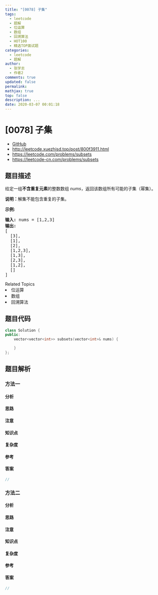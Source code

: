 ```yaml
---
title: "[0078] 子集"
tags:
  - leetcode
  - 题解
  - 位运算
  - 数组
  - 回溯算法
  - HOT100
  - 精选TOP面试题
categories:
  - leetcode
  - 题解
author:
  - 张学志
  - 作者2
comments: true
updated: false
permalink:
mathjax: true
top: false
description: ...
date: 2020-03-07 00:01:18
---
```



# [0078] 子集
* [GitHub](https://github.com/algoboy101/LeetCodeCrowdsource/tree/master/_posts/QA/%5B0078%5D%20%E5%AD%90%E9%9B%86.md)
* http://leetcode.xuezhisd.top/post/800f3911.html
* https://leetcode.com/problems/subsets
* https://leetcode-cn.com/problems/subsets


## 题目描述

<p>给定一组<strong>不含重复元素</strong>的整数数组&nbsp;<em>nums</em>，返回该数组所有可能的子集（幂集）。</p>

<p><strong>说明：</strong>解集不能包含重复的子集。</p>

<p><strong>示例:</strong></p>

<pre><strong>输入:</strong> nums = [1,2,3]
<strong>输出:</strong>
[
  [3],
&nbsp; [1],
&nbsp; [2],
&nbsp; [1,2,3],
&nbsp; [1,3],
&nbsp; [2,3],
&nbsp; [1,2],
&nbsp; []
]</pre>
<div><div>Related Topics</div><div><li>位运算</li><li>数组</li><li>回溯算法</li></div></div>


## 题目代码

```cpp
class Solution {
public:
    vector<vector<int>> subsets(vector<int>& nums) {

    }
};
```


## 题目解析


### 方法一

#### 分析

#### 思路

#### 注意

#### 知识点

#### 复杂度

#### 参考

#### 答案

```cpp
//
```


### 方法二

#### 分析

#### 思路

#### 注意

#### 知识点

#### 复杂度

#### 参考

#### 答案

```cpp
//
```


